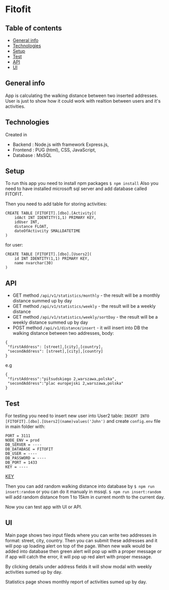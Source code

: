 # Fitofit

## Table of contents

- [General info](#general-info)
- [Technologies](#technologies)
- [Setup](#setup)
- [Test](#test)
- [API](#api)
- [UI](#ui)

## General info

App is calculating the walking distance between two inserted addresses.
User is just to show how it could work with realtion between users and it's activities.

## Technologies

Created in

- Backend : Node.js with framework Express.js,
- Frontend : PUG (html), CSS, JavaScript,
- Database : MsSQL

## Setup

To run this app you need to install npm packages
`$ npm install`
Also you need to have installed microsoft sql server and add database called FITOFIT.

Then you need to add table for storing activities:

```
CREATE TABLE [FITOFIT].[dbo].[Activity](
	idAct INT IDENTITY(1,1) PRIMARY KEY,
	idUser INT,
	distance FLOAT,
	dateOfActivcity SMALLDATETIME
)
```

for user:

```
CREATE TABLE [FITOFIT].[dbo].[Users2](
	id INT IDENTITY(1,1) PRIMARY KEY,
	name nvarchar(30)
)
```

## API

- GET method `/api/v1/statistics/monthly` - the result will be a monthly distance summed up by day
- GET method `/api/v1/statistics/weekly` - the result will be a weekly distance
- GET method `/api/v1/statistics/weekly/sortDay` - the result will be a weekly distance summed up by day
- POST method `/api/v1/distance/insert` - it will insert into DB the walking distance between two addresses, body:

```
{
 "firstAddress": [street],[city],[country],
 "secondAddress": [street],[city],[country]
}
```

e.g

```
{
 "firstAddress":"piłsudskiego 2,warszawa,polska",
 "secondAddress":"plac europejski 2,warszawa,polska"
}
```

## Test

For testing you need to insert new user into User2 table: `INSERT INTO [FITOFIT].[dbo].[Users2](name)values('John')`
and create `config.env` file in main folder with:

```
PORT = 3111
NODE_ENV = prod
DB_SERVER = ----
DB_DATABASE = FITOFIT
DB_USER = ----
DB_PASSWORD = ----
DB_PORT = 1433
KEY = ----
```

[KEY](https://docs.microsoft.com/en-us/bingmaps/getting-started/bing-maps-dev-center-help/getting-a-bing-maps-key)

Then you can add random walking distance into database by `$ npm run insert:random` or you can do it manualy in mssql.
`$ npm run insert:random` will add random distance from 1 to 15km in current month to the current day.

Now you can test app with UI or API.

## UI
Main page shows two input fileds where you can write two addresses in format: street, city, country. Then you can submit these addresses and it will pop up
loading alert on top of the page. When new walk would be added into database then green alert will pop up with a proper message or if app will catch the error, it will pop up red alert with proper message.

By clicking details under address fields it will show modal with weekly activities sumed up by day.

Statistics page shows monthly report of activities sumed up by day.
